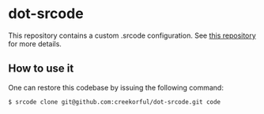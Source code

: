 # dot-srcode

This repository contains a custom .srcode configuration.
See [this repository](https://github.com/creekorful/srcode) for more details.

## How to use it

One can restore this codebase by issuing the following command:

```
$ srcode clone git@github.com:creekorful/dot-srcode.git code
```
